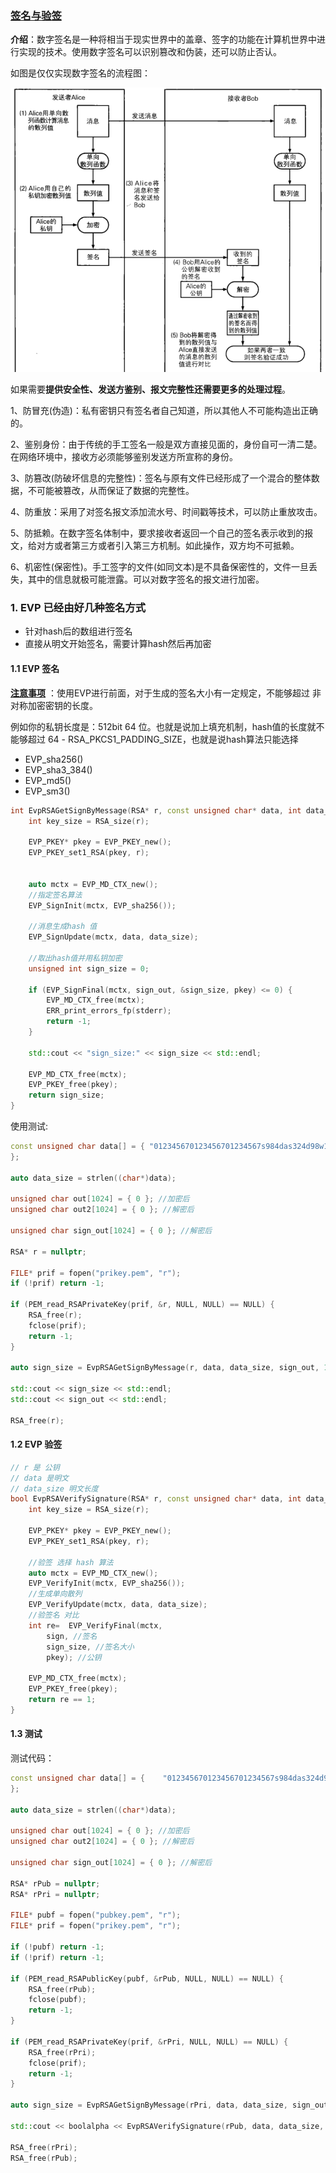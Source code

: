 ### [签名与验签](#)

**介绍**：数字签名是一种将相当于现实世界中的盖章、签字的功能在计算机世界中进行实现的技术。使用数字签名可以识别篡改和伪装，还可以防止否认。



如图是仅仅实现数字签名的流程图：

<img src="./assets/image-20230811102127078.png" alt="image-20230811102127078"  width="700px" />



如果需要**提供安全性、发送方鉴别、报文完整性还需要更多的处理过程**。



1、防冒充(伪造)：私有密钥只有签名者自己知道，所以其他人不可能构造出正确的。 

2、鉴别身份：由于传统的手工签名一般是双方直接见面的，身份自可一清二楚。在网络环境中，接收方必须能够鉴别发送方所宣称的身份。 

3、防篡改(防破坏信息的完整性)：签名与原有文件已经形成了一个混合的整体数据，不可能被篡改，从而保证了数据的完整性。

4、防重放：采用了对签名报文添加流水号、时间戳等技术，可以防止重放攻击。

5、防抵赖。在数字签名体制中，要求接收者返回一个自己的签名表示收到的报文，给对方或者第三方或者引入第三方机制。如此操作，双方均不可抵赖。

6、机密性(保密性)。手工签字的文件(如同文本)是不具备保密性的，文件一旦丢失，其中的信息就极可能泄露。可以对数字签名的报文进行加密。



### 1. EVP 已经由好几种签名方式

* 针对hash后的数组进行签名
* 直接从明文开始签名，需要计算hash然后再加密



#### 1.1  EVP 签名

[**注意事项**](#) ：使用EVP进行前面，对于生成的签名大小有一定规定，不能够超过 非对称加密密钥的长度。

例如你的私钥长度是：512bit 64 位。也就是说加上填充机制，hash值的长度就不能够超过 64 - RSA_PKCS1_PADDING_SIZE，也就是说hash算法只能选择

* EVP_sha256()
* EVP_sha3_384()
* EVP_md5()
* EVP_sm3()



```cpp
int EvpRSAGetSignByMessage(RSA* r, const unsigned char* data, int data_size, unsigned char* sign_out, int out_size) {
	int key_size = RSA_size(r);

	EVP_PKEY* pkey = EVP_PKEY_new();
	EVP_PKEY_set1_RSA(pkey, r);


	auto mctx = EVP_MD_CTX_new();
	//指定签名算法
	EVP_SignInit(mctx, EVP_sha256());

	//消息生成hash 值
	EVP_SignUpdate(mctx, data, data_size);

	//取出hash值并用私钥加密
	unsigned int sign_size = 0;

	if (EVP_SignFinal(mctx, sign_out, &sign_size, pkey) <= 0) {
		EVP_MD_CTX_free(mctx);
		ERR_print_errors_fp(stderr);
		return -1;
	}

	std::cout << "sign_size:" << sign_size << std::endl;

	EVP_MD_CTX_free(mctx);
	EVP_PKEY_free(pkey);
	return sign_size;
}
```

使用测试:

```cpp
const unsigned char data[] = { "012345670123456701234567s984das324d98w132daasdasdasdasd4871dqasd597646489sd23a4s98dqwd46a561a2f1ghtgh4tasdasdahgh5+56584as5d18wf3a1sd89wd3w489dasd"
};

auto data_size = strlen((char*)data);

unsigned char out[1024] = { 0 }; //加密后
unsigned char out2[1024] = { 0 }; //解密后

unsigned char sign_out[1024] = { 0 }; //解密后

RSA* r = nullptr;

FILE* prif = fopen("prikey.pem", "r");
if (!prif) return -1;

if (PEM_read_RSAPrivateKey(prif, &r, NULL, NULL) == NULL) {
    RSA_free(r);
    fclose(prif);
    return -1;
}

auto sign_size = EvpRSAGetSignByMessage(r, data, data_size, sign_out, 1024);

std::cout << sign_size << std::endl;
std::cout << sign_out << std::endl;

RSA_free(r);
```



#### 1.2 EVP 验签

```cpp
// r 是 公钥
// data 是明文
// data_size 明文长度
bool EvpRSAVerifySignature(RSA* r, const unsigned char* data, int data_size, const unsigned char* sign, int sign_size) {
	int key_size = RSA_size(r);

	EVP_PKEY* pkey = EVP_PKEY_new();
	EVP_PKEY_set1_RSA(pkey, r);

	//验签 选择 hash 算法
	auto mctx = EVP_MD_CTX_new();
	EVP_VerifyInit(mctx, EVP_sha256());
	//生成单向散列
	EVP_VerifyUpdate(mctx, data, data_size);
	//验签名 对比
	int re=  EVP_VerifyFinal(mctx, 
		sign, //签名
		sign_size, //签名大小
		pkey); //公钥

	EVP_MD_CTX_free(mctx);
	EVP_PKEY_free(pkey);
	return re == 1;
}
```



#### 1.3 测试

测试代码：

```cpp
const unsigned char data[] = {    "012345670123456701234567s984das324d98w132daasdasdasdasd4871dqasd597646489sd23a4s98dqwd46a561a2f1ghtgh4tasdasdahgh5+56584as5d18wf3a1sd89wd3w489dasd"
};

auto data_size = strlen((char*)data);

unsigned char out[1024] = { 0 }; //加密后
unsigned char out2[1024] = { 0 }; //解密后

unsigned char sign_out[1024] = { 0 }; //解密后

RSA* rPub = nullptr;
RSA* rPri = nullptr;

FILE* pubf = fopen("pubkey.pem", "r");
FILE* prif = fopen("prikey.pem", "r");

if (!pubf) return -1;
if (!prif) return -1;

if (PEM_read_RSAPublicKey(pubf, &rPub, NULL, NULL) == NULL) {
    RSA_free(rPub);
    fclose(pubf);
    return -1;
}

if (PEM_read_RSAPrivateKey(prif, &rPri, NULL, NULL) == NULL) {
    RSA_free(rPri);
    fclose(prif);
    return -1;
}

auto sign_size = EvpRSAGetSignByMessage(rPri, data, data_size, sign_out, 1024);

std::cout << boolalpha << EvpRSAVerifySignature(rPub, data, data_size, sign_out, sign_size) << std::endl;

RSA_free(rPri);
RSA_free(rPub);
```

